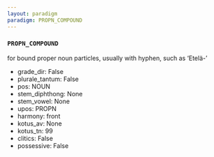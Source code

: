 ```yaml
---
layout: paradigm
paradigm: PROPN_COMPOUND
---
```

### ` PROPN_COMPOUND `

for bound proper noun particles, usually with hyphen, such as ‘Etelä-’
* grade_dir: False
* plurale_tantum: False
* pos: NOUN
* stem_diphthong: None
* stem_vowel: None
* upos: PROPN
* harmony: front
* kotus_av: None
* kotus_tn: 99
* clitics: False
* possessive: False
